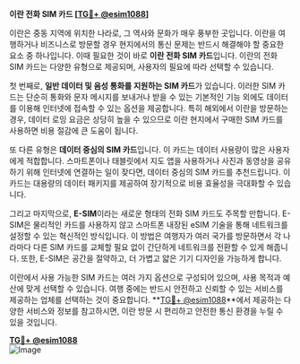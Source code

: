 **이란 전화 SIM 카드 [[TG💪+ @esim1088](https://t.me/s/esim1088)]**

이란은 중동 지역에 위치한 나라로, 그 역사와 문화가 매우 풍부한 곳입니다. 이란을 여행하거나 비즈니스로 방문할 경우 현지에서의 통신 문제는 반드시 해결해야 할 중요한 요소 중 하나입니다. 이때 필요한 것이 바로 **이란 전화 SIM 카드**입니다. 이란의 전화 SIM 카드는 다양한 유형으로 제공되며, 사용자의 필요에 따라 선택할 수 있습니다.

첫 번째로, **일반 데이터 및 음성 통화를 지원하는 SIM 카드**가 있습니다. 이러한 SIM 카드는 단순히 통화와 문자 메시지를 보내거나 받을 수 있는 기본적인 기능 외에도 데이터를 이용해 인터넷에 접속할 수 있는 옵션을 제공합니다. 특히 해외에서 이란을 방문하는 경우, 데이터 로밍 요금은 상당히 높을 수 있으므로 이란 현지에서 구매한 SIM 카드를 사용하면 비용 절감에 큰 도움이 됩니다.

또 다른 유형은 **데이터 중심의 SIM 카드**입니다. 이 카드는 데이터 사용량이 많은 사용자에게 적합합니다. 스마트폰이나 태블릿에서 지도 앱을 사용하거나 사진과 동영상을 공유하기 위해 인터넷에 연결하는 일이 잦다면, 데이터 중심의 SIM 카드를 추천드립니다. 이 카드는 대용량의 데이터 패키지를 제공하여 장기적으로 비용 효율성을 극대화할 수 있습니다.

그리고 마지막으로, **E-SIM**이라는 새로운 형태의 전화 SIM 카드도 주목할 만합니다. E-SIM은 물리적인 카드를 사용하지 않고 스마트폰 내장된 eSIM 기술을 통해 네트워크를 설정할 수 있는 혁신적인 방식입니다. 이 방법은 여행자가 여러 국가를 방문하면서 각 나라마다 다른 SIM 카드를 교체할 필요 없이 간단하게 네트워크를 전환할 수 있게 해줍니다. 또한, E-SIM은 공간을 절약하고, 더 가볍고 얇은 기기 디자인을 가능하게 합니다.

이란에서 사용 가능한 SIM 카드는 여러 가지 옵션으로 구성되어 있으며, 사용 목적과 예산에 맞게 선택할 수 있습니다. 여행 중에는 반드시 안전하고 신뢰할 수 있는 서비스를 제공하는 업체를 선택하는 것이 중요합니다. **[TG💪+ @esim1088](https://t.me/s/esim1088)**에서 제공하는 다양한 서비스와 정보를 참고하시면, 이란 방문 시 편리하고 안전한 통신 환경을 누릴 수 있을 것입니다.

**[TG💪+ @esim1088](https://t.me/s/esim1088)**  
![Image](https://i.postimg.cc/Y0z9fWf4/image.png)